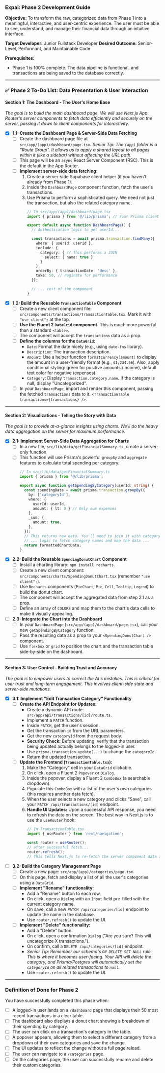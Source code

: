 ### **Expai: Phase 2 Development Guide**

**Objective:** To transform the raw, categorized data from Phase 1 into a meaningful, interactive, and user-centric experience. The user must be able to see, understand, and manage their financial data through an intuitive interface.

**Target Developer:** Junior Fullstack Developer
**Desired Outcome:** Senior-Level, Performant, and Maintainable Code

**Prerequisites:**
*   Phase 1 is 100% complete. The data pipeline is functional, and transactions are being saved to the database correctly.

---

### ✅ **Phase 2 To-Do List: Data Presentation & User Interaction**

#### **Section 1: The Dashboard - The User's Home Base**
*The goal is to build the main dashboard page. We will use Next.js App Router's server components to fetch data efficiently and securely on the server, passing it down to client components for interactivity.*

-   [x] **1.1: Create the Dashboard Page & Server-Side Data Fetching**
    -   [ ] Create the dashboard page file at `src/app/(app)/dashboard/page.tsx`.
        *Senior Tip: The `(app)` folder is a "Route Group". It allows us to apply a shared layout to all pages within it (like a sidebar) without affecting the URL path.*
    -   [ ] This page will be an `async` React Server Component (RSC). This is the default in the App Router.
    -   [ ] **Implement server-side data fetching:**
        1.  Create a server-side Supabase client helper (if you haven't already from Phase 1).
        2.  Inside the `DashboardPage` component function, fetch the user's transactions.
        3.  Use Prisma to perform a sophisticated query. We need not just the transaction, but also the related category name.
            ```typescript
            // In src/app/(app)/dashboard/page.tsx
            import { prisma } from '@/lib/prisma'; // Your Prisma client instance

            export default async function DashboardPage() {
              // Authentication logic to get userId...

              const transactions = await prisma.transaction.findMany({
                where: { userId: userId },
                include: {
                  category: { // This performs a JOIN
                    select: { name: true }
                  }
                },
                orderBy: { transactionDate: 'desc' },
                take: 50, // Paginate for performance
              });

              // ... rest of the component
            }
            ```

-   [x] **1.2: Build the Reusable `TransactionTable` Component**
    -   [ ] Create a new client component file: `src/components/transactions/TransactionTable.tsx`. Mark it with `"use client";` at the top.
    -   [ ] **Use the Fluent 2 `DataGrid` component.** This is much more powerful than a standard `<table>`.
    -   [ ] The component will accept the `transactions` data as a prop.
    -   [ ] **Define the columns for the `DataGrid`:**
        -   `Date`: Format the date nicely (e.g., using `date-fns` library).
        -   `Description`: The transaction description.
        -   `Amount`: Use a helper function `formatCurrency(amount)` to display the amount in a user-friendly format (e.g., `$1,234.56`). Also, apply conditional styling: green for positive amounts (income), default text color for negative (expenses).
        -   `Category`: Display `transaction.category.name`. If the category is null, display "Uncategorized".
    -   [ ] In your `DashboardPage`, import and render this component, passing the fetched `transactions` data to it. `<TransactionTable transactions={transactions} />`.

---

#### **Section 2: Visualizations - Telling the Story with Data**
*The goal is to provide at-a-glance insights using charts. We'll do the heavy data aggregation on the server for maximum performance.*

-   [x] **2.1: Implement Server-Side Data Aggregation for Charts**
    -   [ ] In a new file, `src/lib/data/getFinancialSummary.ts`, create a server-only function.
    -   [ ] This function will use Prisma's powerful `groupBy` and `aggregate` features to calculate total spending per category.
        ```typescript
        // In src/lib/data/getFinancialSummary.ts
        import { prisma } from '@/lib/prisma';

        export async function getSpendingByCategory(userId: string) {
          const spendingData = await prisma.transaction.groupBy({
            by: ['categoryId'],
            where: {
              userId: userId,
              amount: { lt: 0 } // Only sum expenses
            },
            _sum: {
              amount: true,
            },
          });
          // This returns raw data. You'll need to join it with category names.
          // ... logic to fetch category names and map the data ...
          return formattedChartData;
        }
        ```

-   [x] **2.2: Build the Reusable `SpendingDonutChart` Component**
    -   [ ] Install a charting library: `npm install recharts`.
    -   [ ] Create a new client component: `src/components/charts/SpendingDonutChart.tsx` (remember `"use client";`).
    -   [ ] Use `Recharts` components (`PieChart`, `Pie`, `Cell`, `Tooltip`, `Legend`) to build the donut chart.
    -   [ ] The component will accept the aggregated data from step 2.1 as a prop.
    -   [ ] Define an array of `COLORS` and map them to the chart's data cells to make it visually appealing.

-   [ ] **2.3: Integrate the Chart into the Dashboard**
    -   [ ] In your `DashboardPage` (`src/app/(app)/dashboard/page.tsx`), call your new `getSpendingByCategory` function.
    -   [ ] Pass the resulting data as a prop to your `<SpendingDonutChart />` component.
    -   [ ] Use `flexbox` or `grid` to position the chart and the transaction table side-by-side on the dashboard.

---

#### **Section 3: User Control - Building Trust and Accuracy**
*The goal is to empower users to correct the AI's mistakes. This is critical for user trust and long-term engagement. This involves client-side state and server-side mutations.*

-   [x] **3.1: Implement "Edit Transaction Category" Functionality**
    -   [ ] **Create the API Endpoint for Updates:**
        -   Create a dynamic API route: `src/app/api/transactions/[id]/route.ts`.
        -   Implement a `PATCH` function.
        -   Inside `PATCH`, get the user's session.
        -   Get the transaction `id` from the URL parameters.
        -   Get the new `categoryId` from the request body.
        -   **Security Check:** Before updating, verify that the transaction being updated actually belongs to the logged-in user.
        -   Use `prisma.transaction.update(...)` to change the `categoryId`.
        -   Return the updated transaction.
    -   [ ] **Update the Frontend (`TransactionTable.tsx`):**
        1.  Make the "Category" cell in your `DataGrid` clickable.
        2.  On click, open a Fluent 2 `Popover` or `Dialog`.
        3.  Inside the popover, display a Fluent 2 `ComboBox` (a searchable dropdown).
        4.  Populate this `ComboBox` with a list of the user's *own* categories (this requires another data fetch).
        5.  When the user selects a new category and clicks "Save", call your `PATCH /api/transactions/[id]` endpoint.
        6.  **Handle UI Updates:** Upon a successful API response, you need to refresh the data on the screen. The best way in Next.js is to use the `useRouter` hook:
            ```typescript
            // In TransactionTable.tsx
            import { useRouter } from 'next/navigation';

            const router = useRouter();
            // after successful fetch...
            router.refresh();
            // This tells Next.js to re-fetch the server component data and update the UI.
            ```

-   [ ] **3.2: Build the Category Management Page**
    -   [ ] Create a new page: `src/app/(app)/categories/page.tsx`.
    -   [ ] On this page, fetch and display a list of all the user's categories using a `DataGrid`.
    -   [ ] **Implement "Rename" functionality:**
        -   Add a "Rename" button to each row.
        -   On click, open a `Dialog` with an `Input` field pre-filled with the current category name.
        -   On save, call a new `PATCH /api/categories/[id]` endpoint to update the name in the database.
        -   Use `router.refresh()` to update the UI.
    -   [ ] **Implement "Delete" functionality:**
        -   Add a "Delete" button.
        -   On click, open a confirmation `Dialog` ("Are you sure? This will uncategorize X transactions.").
        -   On confirm, call a `DELETE /api/categories/[id]` endpoint.
        -   *Senior Tip: Remember our schema's `ON DELETE SET NULL` rule. This is where it becomes user-facing. Your API will delete the category, and Prisma/Postgres will automatically set the `categoryId` on all related transactions to `null`.*
        -   Use `router.refresh()` to update the UI.

---

### **Definition of Done for Phase 2**

You have successfully completed this phase when:
-   [ ] A logged-in user lands on a `/dashboard` page that displays their 50 most recent transactions in a clear table.
-   [ ] The dashboard also displays a donut chart showing a breakdown of their spending by category.
-   [ ] The user can click on a transaction's category in the table.
-   [ ] A popover appears, allowing them to select a different category from a dropdown of their own categories and save the change.
-   [ ] The UI updates to reflect the change without a full page reload.
-   [ ] The user can navigate to a `/categories` page.
-   [ ] On the categories page, the user can successfully rename and delete their custom categories.

